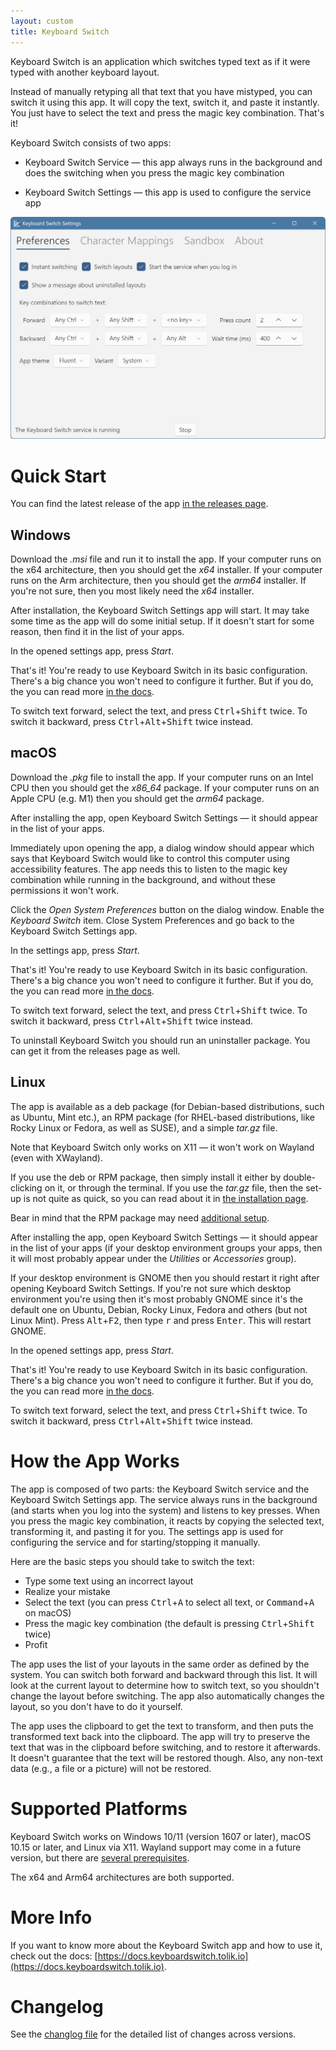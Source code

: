 ```yaml
---
layout: custom
title: Keyboard Switch
---
```


Keyboard Switch is an application which switches typed text as if it were typed with another keyboard layout.

Instead of manually retyping all that text that you have mistyped, you can switch it using this app. It will copy the
text, switch it, and paste it instantly. You just have to select the text and press the magic key combination.
That's it!

Keyboard Switch consists of two apps:

- Keyboard Switch Service — this app always runs in the background and does the switching when you press the magic key
  combination

- Keyboard Switch Settings — this app is used to configure the service app

![App screen](/assets/images/app-screen.png)

# Quick Start

You can find the latest release of the app
[in the releases page](https://github.com/TolikPylypchuk/KeyboardSwitch/releases).

## Windows

Download the _.msi_ file and run it to install the app. If your computer runs on the x64 architecture, then you should
get the _x64_ installer. If your computer runs on the Arm architecture, then you should get the _arm64_ installer. If
you're not sure, then you most likely need the _x64_ installer.

After installation, the Keyboard Switch Settings app will start. It may take some time as the app will do some initial
setup. If it doesn't start for some reason, then find it in the list of your apps.

In the opened settings app, press _Start_.

That's it! You're ready to use Keyboard Switch in its basic configuration. There's a big chance you won't need to
configure it further. But if you do, the you can read more [in the docs](https://docs.keyboardswitch.tolik.io).

To switch text forward, select the text, and press <kbd>Ctrl</kbd>+<kbd>Shift</kbd> twice. To switch it backward, press
<kbd>Ctrl</kbd>+<kbd>Alt</kbd>+<kbd>Shift</kbd> twice instead.

## macOS

Download the _.pkg_ file to install the app. If your computer runs on an Intel CPU then you should get the _x86_64_
package. If your computer runs on an Apple CPU (e.g. M1) then you should get the _arm64_ package.

After installing the app, open Keyboard Switch Settings — it should appear in the list of your apps.

Immediately upon opening the app, a dialog window should appear which says that Keyboard Switch would like to control
this computer using accessibility features. The app needs this to listen to the magic key combination while running in
the background, and without these permissions it won't work.

Click the _Open System Preferences_ button on the dialog window. Enable the _Keyboard Switch_ item. Close System
Preferences and go back to the Keyboard Switch Settings app.

In the settings app, press _Start_.

That's it! You're ready to use Keyboard Switch in its basic configuration. There's a big chance you won't need to
configure it further. But if you do, the you can read more [in the docs](https://docs.keyboardswitch.tolik.io).

To switch text forward, select the text, and press <kbd>Ctrl</kbd>+<kbd>Shift</kbd> twice. To switch it backward, press
<kbd>Ctrl</kbd>+<kbd>Alt</kbd>+<kbd>Shift</kbd> twice instead.

To uninstall Keyboard Switch you should run an uninstaller package. You can get it from the releases page as well.

## Linux

The app is available as a deb package (for Debian-based distributions, such as Ubuntu, Mint etc.), an RPM package (for
RHEL-based distributions, like Rocky Linux or Fedora, as well as SUSE), and a simple _tar.gz_ file.

Note that Keyboard Switch only works on X11 — it won't work on Wayland (even with XWayland).

If you use the deb or RPM package, then simply install it either by double-clicking on it, or through the terminal. If
you use the _tar.gz_ file, then the set-up is not quite as quick, so you can read about it in
[the installation page](https://docs.keyboardswitch.tolik.io/usage-guides/installation#linux).

Bear in mind that the RPM package may need
[additional setup](https://docs.keyboardswitch.tolik.io/usage-guides/installation#linux).

After installing the app, open Keyboard Switch Settings — it should appear in the list of your apps (if your desktop
environment groups your apps, then it will most probably appear under the _Utilities_ or _Accessories_ group).

If your desktop environment is GNOME then you should restart it right after opening Keyboard Switch Settings. If you're
not sure which desktop environment you're using then it's most probably GNOME since it's the default one on Ubuntu,
Debian, Rocky Linux, Fedora and others (but not Linux Mint). Press <kbd>Alt</kbd>+<kbd>F2</kbd>, then type <kbd>r</kbd>
and press <kbd>Enter</kbd>. This will restart GNOME.

In the opened settings app, press _Start_.

That's it! You're ready to use Keyboard Switch in its basic configuration. There's a big chance you won't need to
configure it further. But if you do, the you can read more [in the docs](https://docs.keyboardswitch.tolik.io).

To switch text forward, select the text, and press <kbd>Ctrl</kbd>+<kbd>Shift</kbd> twice. To switch it backward, press
<kbd>Ctrl</kbd>+<kbd>Alt</kbd>+<kbd>Shift</kbd> twice instead.

# How the App Works

The app is composed of two parts: the Keyboard Switch service and the Keyboard Switch Settings app. The service always
runs in the background (and starts when you log into the system) and listens to key presses. When you press the magic
key combination, it reacts by copying the selected text, transforming it, and pasting it for you. The settings app is
used for configuring the service and for starting/stopping it manually.

Here are the basic steps you should take to switch the text:

- Type some text using an incorrect layout
- Realize your mistake
- Select the text (you can press <kbd>Ctrl</kbd>+<kbd>A</kbd> to select all text, or <kbd>Command</kbd>+<kbd>A</kbd> on
  macOS)
- Press the magic key combination (the default is pressing <kbd>Ctrl</kbd>+<kbd>Shift</kbd> twice)
- Profit

The app uses the list of your layouts in the same order as defined by the system. You can switch both forward and
backward through this list. It will look at the current layout to determine how to switch text, so you shouldn't change
the layout before switching. The app also automatically changes the layout, so you don't have to do it yourself.

The app uses the clipboard to get the text to transform, and then puts the transformed text back into the clipboard.
The app will try to preserve the text that was in the clipboard before switching, and to restore it afterwards. It
doesn't guarantee that the text will be restored though. Also, any non-text data (e.g., a file or a picture) will not
be restored.

# Supported Platforms

Keyboard Switch works on Windows 10/11 (version 1607 or later), macOS 10.15 or later, and Linux via X11. Wayland support
may come in a future version, but there are
[several prerequisites](https://github.com/TolikPylypchuk/KeyboardSwitch/issues/54).

The x64 and Arm64 architectures are both supported.

# More Info

If you want to know more about the Keyboard Switch app and how to use it, check out the docs:
[https://docs.keyboardswitch.tolik.io](https://docs.keyboardswitch.tolik.io).

# Changelog

See the [changlog file](https://github.com/TolikPylypchuk/KeyboardSwitch/blob/main/CHANGELOG.md) for the detailed list
of changes across versions.

